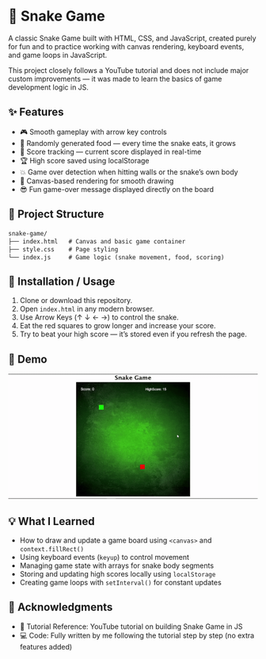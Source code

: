 # 🐍 Snake Game

A classic Snake Game built with HTML, CSS, and JavaScript, created purely for fun and to practice working with canvas rendering, keyboard events, and game loops in JavaScript.

This project closely follows a YouTube tutorial and does not include major custom improvements — it was made to learn the basics of game development logic in JS.

## ✨ Features

- 🎮 Smooth gameplay with arrow key controls  
- 🍎 Randomly generated food — every time the snake eats, it grows  
- 🧮 Score tracking — current score displayed in real-time  
- 🏆 High score saved using localStorage  
- 💥 Game over detection when hitting walls or the snake’s own body  
- 🎨 Canvas-based rendering for smooth drawing  
- 😎 Fun game-over message displayed directly on the board  

## 📂 Project Structure

```
snake-game/
├── index.html   # Canvas and basic game container
├── style.css    # Page styling
└── index.js     # Game logic (snake movement, food, scoring)
```

## 🚀 Installation / Usage

1. Clone or download this repository.  
2. Open `index.html` in any modern browser.  
3. Use Arrow Keys (↑ ↓ ← →) to control the snake.  
4. Eat the red squares to grow longer and increase your score.  
5. Try to beat your high score — it’s stored even if you refresh the page.  

## 🎥 Demo
<img src="./snake-game.gif" alt="Demo" width="700">

## 💡 What I Learned

- How to draw and update a game board using `<canvas>` and `context.fillRect()`  
- Using keyboard events (`keyup`) to control movement  
- Managing game state with arrays for snake body segments  
- Storing and updating high scores locally using `localStorage`  
- Creating game loops with `setInterval()` for constant updates  

## 🙌 Acknowledgments

- 🎥 Tutorial Reference: YouTube tutorial on building Snake Game in JS  
- 💻 Code: Fully written by me following the tutorial step by step (no extra features added)  
